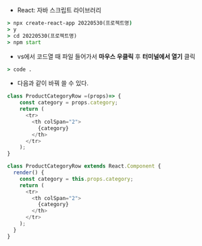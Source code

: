 - React: 자바 스크립트 라이브러리  
```cmd
> npx create-react-app 20220530(프로젝트명)
> y
> cd 20220530(프로젝트명)
> npm start
```
- vs에서 코드열 때 파일 들어가서 **마우스 우클릭** 후 **터미널에서 열기** 클릭
```cmd
> code .
```
- 다음과 같이 바꿔 쓸 수 있다.
```js
class ProductCategoryRow =(props)=> {
    const category = props.category;
    return (
      <tr>
        <th colSpan="2">
          {category}
        </th>
      </tr>
    );
}
```
```js
class ProductCategoryRow extends React.Component {
  render() {
    const category = this.props.category;
    return (
      <tr>
        <th colSpan="2">
          {category}
        </th>
      </tr>
    );
  }
}
```
